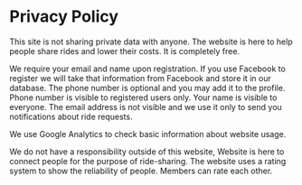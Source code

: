 # Privacy Policy

This site is not sharing private data with anyone. The website is here to help people share rides and lower their costs.
It is completely free.

We require your email and name upon registration. If you use Facebook to register we will take that information from
Facebook and store it in our database. The phone number is optional and you may add it to the profile. Phone number is
visible to registered users only. Your name is visible to everyone. The email address is not visible and we use it only
to send you notifications about ride requests.

We use Google Analytics to check basic information about website usage.

We do not have a responsibility outside of this website, Website is here to connect people for the purpose of
ride-sharing. The website uses a rating system to show the reliability of people. Members can rate each other. 
